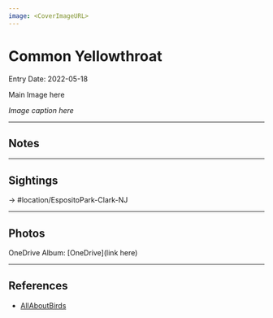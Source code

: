 ```yaml
---
image: <CoverImageURL>
---
```


# Common Yellowthroat
Entry Date: 2022-05-18

Main Image here

*Image caption here*

---------------------------------------------------------------
## Notes

---------------------------------------------------------------
## Sightings

-> #location/EspositoPark-Clark-NJ 

---------------------------------------------------------------
## Photos
OneDrive Album: [OneDrive](link here)

---------------------------------------------------------------
## References
- [AllAboutBirds](https://www.allaboutbirds.org/guide/Common_Yellowthroat/id)